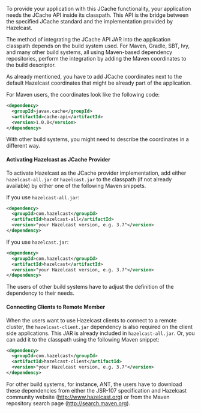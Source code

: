 
To provide your application with this JCache functionality, your application needs the JCache API inside its classpath. This API is the bridge between the specified JCache standard and the implementation provided by Hazelcast.

The method of integrating the JCache API JAR into the application classpath depends on the build system used. For Maven, Gradle, SBT,
Ivy, and many other build systems, all using Maven-based dependency repositories, perform the integration by adding
the Maven coordinates to the build descriptor.

As already mentioned, you have to add JCache
coordinates next to the default Hazelcast coordinates that might be already part of the application.

For Maven users, the coordinates look like the following code:

```xml
<dependency>
  <groupId>javax.cache</groupId>
  <artifactId>cache-api</artifactId>
  <version>1.0.0</version>
</dependency>
```
With other build systems, you might need to describe the coordinates in a different way.

#### Activating Hazelcast as JCache Provider

To activate Hazelcast as the JCache provider implementation, add either `hazelcast-all.jar` or
`hazelcast.jar` to the classpath (if not already available) by either one of the following Maven snippets.

If you use `hazelcast-all.jar`:

```xml
<dependency>
  <groupId>com.hazelcast</groupId>
  <artifactId>hazelcast-all</artifactId>
  <version>"your Hazelcast version, e.g. 3.7"</version>
</dependency>
```

If you use `hazelcast.jar`:

```xml
<dependency>
  <groupId>com.hazelcast</groupId>
  <artifactId>hazelcast</artifactId>
  <version>"your Hazelcast version, e.g. 3.7"</version>
</dependency>
```
The users of other build systems have to adjust the definition of the dependency to their needs.

#### Connecting Clients to Remote Member

When the users want to use Hazelcast clients to connect to a remote cluster, the `hazelcast-client.jar` dependency is also required
on the client side applications. This JAR is already included in `hazelcast-all.jar`. Or, you can add it to the classpath using the following
Maven snippet:

```xml
<dependency>
  <groupId>com.hazelcast</groupId>
  <artifactId>hazelcast-client</artifactId>
  <version>"your Hazelcast version, e.g. 3.7"</version>
</dependency>
```

For other build systems, for instance, ANT, the users have to download these dependencies from either the JSR-107 specification and
Hazelcast community website (<a href="http://www.hazelcast.org" target="_blank">http://www.hazelcast.org</a>) or from the Maven repository search page
(<a href="http://search.maven.org" target="_blank">http://search.maven.org</a>).

